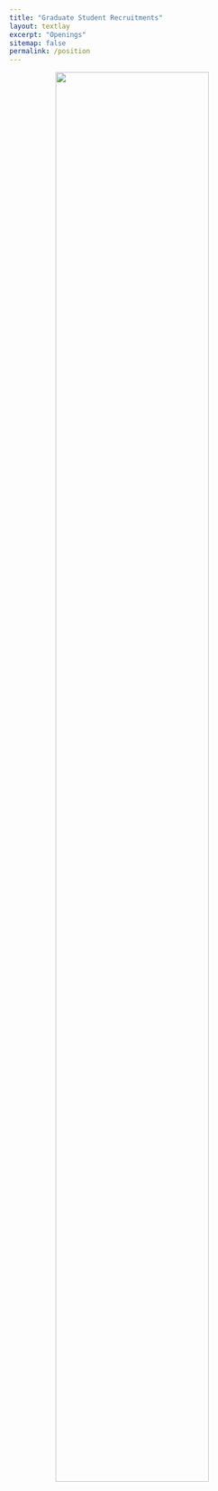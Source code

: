 ```yaml
---
title: "Graduate Student Recruitments"
layout: textlay
excerpt: "Openings"
sitemap: false
permalink: /position
---
```


<style>
  .centered-image {
    display: block;
    margin: 0 auto;
  }
</style>

<figure>
<img src="{{ site.url }}{{ site.baseurl }}/images/English Version.jpg" width="80%" class="centered-image" style="margin-bottom:100px;">



